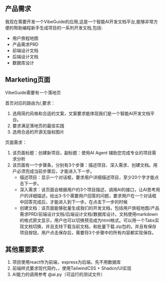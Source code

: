 ## 产品需求
我现在需要开发一个VibeGuide的应用,这是一个智能AI开发文档平台,能够非常方便的帮助编程新手生成项目的一系列开发文档,包括:
- 用户旅程地图
- 产品需求PRD
- 前端设计文档
- 后端设计文档
- 数据库设计


## Marketing页面
VibeGuide需要有一个落地页

首页对应的路由为/,要求：
1. 选用简约风格和合适的文案，文案要求能体现我们是一个智能AI开发文档平台。
2. 要求满足落地页的最佳实践
3. 选用合适的开源无版权图片



页面需求：
1. 该页面标题：创建新项目，副标题：使用AI Agent 辅助您完成专业的项目需求分析
2. 该页面有一个步骤条，分别有3个步骤：描述项目、深入需求、创建文档。用户必须完成当前步骤后，才能进入下一步。
	- 描述项目：显示一个对话框，要求用户详细描述项目，至少20个字才能点击下一步。
	- 深入需求：该页面会根据用户的3个项目描述，调用AI的接口，让AI思考用户的详细描述，给出3-5个需要用户回答的问题，要求用户在一个对话框中回答完成后，才能进入到下一步。在点击下一步的时候
	- 创建文档：该页面能够批量生成我们的开发文档，包括用户旅程地图/产品需求PRD/前端设计文档/后端设计文档/数据库设计。文档使用markdown的格式原文显示，用户也可以切换预览成为html格式。可以用一个Tabs实现文档切换，并且支持下载当前文档，和批量下载.zip包的。并且有保存项目按钮，用户点击保存后，需要将3个步骤中的所有内容都实现保存。
	



## 其他重要要求
1. 项目使用react作为前端，express为后端，先不用数据库
3. 前端样式要求现代简约，，使用TailwindCSS + Shadcn/UI实现
4. AI能力的调用参考 @ai.py（可运行的测试文件）
